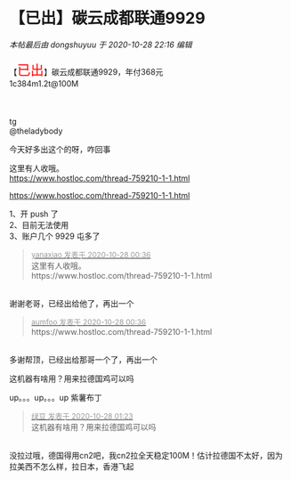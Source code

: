 # 【已出】碳云成都联通9929


<i class="pstatus"> 本帖最后由 dongshuyuu 于 2020-10-28 22:16 编辑 </i><br />
<br />
【<font color="Red"><font size="5">已出</font></font>】碳云成都联通9929，年付368元<br />
1c384m1.2t@100M<br />
<br />
<br />
<br />
tg<br />
@theladybody

今天好多出这个的呀，咋回事

这里有人收哦。<br />
https://www.hostloc.com/thread-759210-1-1.html

https://www.hostloc.com/thread-759210-1-1.html

1、开 push 了<br />
2、目前无法使用<br />
3、账户几个 9929 屯多了

<div class="quote"><blockquote><font size="2"><a href="https://www.hostloc.com/forum.php?mod=redirect&amp;goto=findpost&amp;pid=9362064&amp;ptid=759215" target="_blank"><font color="#999999">yanaxiao 发表于 2020-10-28 00:36</font></a></font><br />
这里有人收哦。<br />
https://www.hostloc.com/thread-759210-1-1.html</blockquote></div><br />
谢谢老哥，已经出给他了，再出一个<img src="static/image/smiley/default/lol.gif" smilieid="12" border="0" alt="" />

<div class="quote"><blockquote><font size="2"><a href="https://www.hostloc.com/forum.php?mod=redirect&amp;goto=findpost&amp;pid=9362065&amp;ptid=759215" target="_blank"><font color="#999999">aumfoo 发表于 2020-10-28 00:36</font></a></font><br />
https://www.hostloc.com/thread-759210-1-1.html</blockquote></div><br />
多谢帮顶，已经出给那哥一个了，再出一个

这机器有啥用？用来拉德国鸡可以吗

up。。。up。。。up 紫薯布丁

<div class="quote"><blockquote><font size="2"><a href="https://www.hostloc.com/forum.php?mod=redirect&amp;goto=findpost&amp;pid=9362120&amp;ptid=759215" target="_blank"><font color="#999999">绿豆 发表于 2020-10-28 01:23</font></a></font><br />
这机器有啥用？用来拉德国鸡可以吗</blockquote></div><br />
没拉过哦，德国得用cn2吧，我cn2拉全天稳定100M！估计拉德国不太好，因为拉美西不怎么样，拉日本，香港飞起
